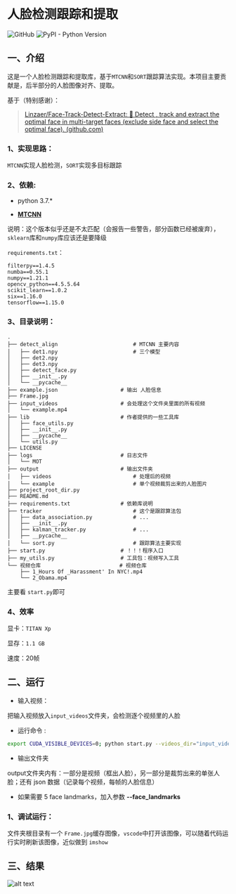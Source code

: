 # 人脸检测跟踪和提取

![GitHub](https://img.shields.io/github/license/mashape/apistatus.svg)
![PyPI - Python Version](https://img.shields.io/pypi/pyversions/Django.svg)

## 一、介绍

这是一个人脸检测跟踪和提取库，基于`MTCNN`和`SORT`跟踪算法实现。本项目主要贡献是，后半部分的人脸图像对齐、提取。

基于（特别感谢）：
> [Linzaer/Face-Track-Detect-Extract: 💎 Detect , track and extract the optimal face in multi-target faces (exclude side face and select the optimal face). (github.com)](https://github.com/Linzaer/Face-Track-Detect-Extract)

### 1、实现思路：

`MTCNN`实现人脸检测，`SORT`实现多目标跟踪

### 2、依赖:

- python 3.7.*

- [**MTCNN**](https://github.com/davidsandberg/facenet/tree/master/src/align)

说明：这个版本似乎还是不太匹配（会报告一些警告，部分函数已经被废弃），`sklearn`库和`numpy`库应该还是要降级

`requirements.txt`：

```
filterpy==1.4.5
numba==0.55.1
numpy==1.21.1
opencv_python==4.5.5.64
scikit_learn==1.0.2
six==1.16.0
tensorflow==1.15.0
```

### 3、目录说明：

```
.
├── detect_align						# MTCNN 主要内容
│   ├── det1.npy						# 三个模型 
│   ├── det2.npy
│   ├── det3.npy
│   ├── detect_face.py
│   ├── __init__.py
│   └── __pycache__
├── example.json					# 输出 人脸信息
├── Frame.jpg
├── input_videos					# 会处理这个文件夹里面的所有视频
│   └── example.mp4
├── lib								# 作者提供的一些工具库
│   ├── face_utils.py
│   ├── __init__.py
│   ├── __pycache__
│   └── utils.py
├── LICENSE
├── logs							# 日志文件
│   └── MOT
├── output							# 输出文件夹
│   ├── videos							# 处理后的视频
│   └── example							# 单个视频裁剪出来的人脸图片
├── project_root_dir.py
├── README.md						
├── requirements.txt				# 依赖库说明
├── tracker								# 这个是跟踪算法包
│   ├── data_association.py				# ...
│   ├── __init__.py
│   ├── kalman_tracker.py				# ...
│   ├── __pycache__
│   └── sort.py							# 跟踪算法主要实现
├── start.py						# ！！！程序入口
├── my_utils.py						# 工具包：视频写入工具
└── 视频仓库						 # 视频仓库
    ├── 1_Hours Of _Harassment' In NYC!.mp4
    └── 2_Obama.mp4
```

主要看 `start.py`即可

### 4、效率

显卡：`TITAN Xp`

显存：`1.1 GB`

速度：20帧

## 二、运行

- 输入视频：

把输入视频放入`input_videos`文件夹，会检测逐个视频里的人脸

* 运行命令 :
```sh
export CUDA_VISIBLE_DEVICES=0; python start.py --videos_dir="input_videos" --no_display 
```
* 输出文件夹

output文件夹内有：一部分是视频（框出人脸），另一部分是裁剪出来的单张人脸；还有 json 数据（记录每个视频，每帧的人脸信息）

* 如果需要 5 face landmarks，加入参数 **--face_landmarks**



### 1、调试运行：

文件夹根目录有一个 `Frame.jpg`缓存图像，`vscode`中打开该图像，可以随着代码运行实时刷新该图像，近似做到 `imshow`



## 三、结果
![alt text](output/example/example.gif)

